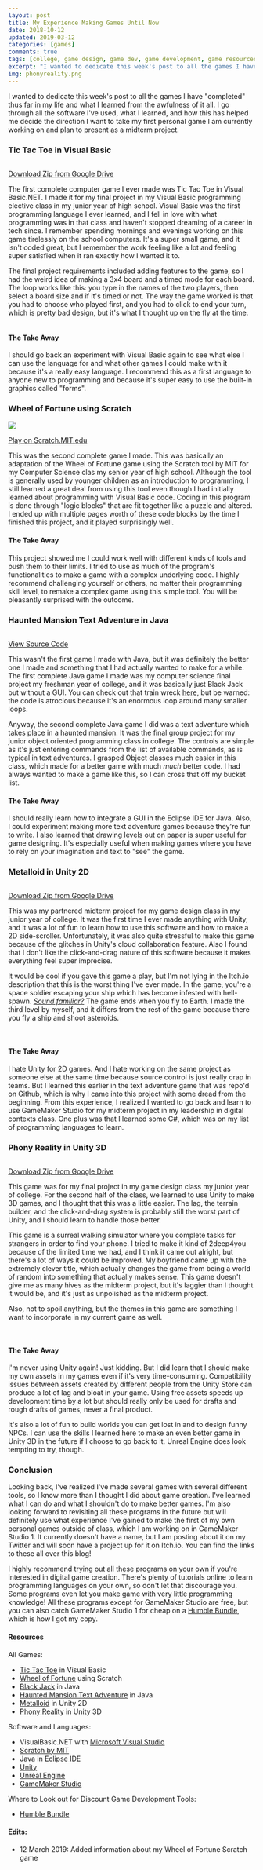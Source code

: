 ```yaml
---
layout: post
title: My Experience Making Games Until Now
date: 2018-10-12
updated: 2019-03-12
categories: [games]
comments: true
tags: [college, game design, game dev, game development, game resources, indie, indie game dev, university]
excerpt: "I wanted to dedicate this week's post to all the games I have 'completed' thus far in my life and what I learned from the awfulness of it all. I go through all the software I've used, what I learned, and how this has helped me decide the direction I want to take my first personal game I am currently working on and plan to present as a midterm project."
img: phonyreality.png
---
```


<p><first-letter>I</first-letter> wanted to dedicate this week's post to all the games I have "completed" thus far in my life and what I learned from the awfulness of it all. I go through all the software I've used, what I learned, and how this has helped me decide the direction I want to take my first personal game I am currently working on and plan to present as a midterm project.</p>

<h3 id="tictactoe">Tic Tac Toe in Visual Basic</h3>

<img src="https://lizlorena.com/img/tictactoe2.png" alt="" class="img-fluid"/>

<p class="caption"><a href="https://github.com/lizberberena/games" target="_blank">Download Zip from Google Drive</a></p>

<p>The first complete computer game I ever made was Tic Tac Toe in Visual Basic.NET. I made it for my final project in my Visual Basic programming elective class in my junior year of high school. Visual Basic was the first programming language I ever learned, and I fell in love with what programming was in that class and haven't stopped dreaming of a career in tech since. I remember spending mornings and evenings working on this game tirelessly on the school computers. It's a super small game, and it isn't coded great, but I remember the work feeling like a lot and feeling super satisfied when it ran exactly how I wanted it to. </p>

<p>The final project requirements included adding features to the game, so I had the weird idea of making a 3x4 board and a timed mode for each board. The loop works like this: you type in the names of the two players, then select a board size and if it's timed or not. The way the game worked is that you had to choose who played first, and you had to click to end your turn, which is pretty bad design, but it's what I thought up on the fly at the time.</p>

<img src="https://lizlorena.com/img/TicTacToe.png" alt="" class="img-fluid"/>

<h4>The Take Away</h4>

<p>I should go back an experiment with Visual Basic again to see what else I can use the language for and what other games I could make with it because it's a really easy language. I recommend this as a first language to anyone new to programming and because it's super easy to use the built-in graphics called "forms".</p>

<h3 id="wof">Wheel of Fortune using Scratch</h3>

<img src="https://lizlorena.com/img/scratchgame2.png" class="img-fluid">

<p class="caption"><a href="https://scratch.mit.edu/projects/45665508/" target="_blank">Play on Scratch.MIT.edu</a></p>

<p>This was the second complete game I made. This was basically an adaptation of the Wheel of Fortune game using the Scratch tool by MIT for my Computer Science clas my senior year of high school. Although the tool is generally used by younger children as an introduction to programming, I still learned a great deal from using this tool even though I had initially learned about programming with Visual Basic code. Coding in this program is done through "logic blocks" that are fit together like a puzzle and altered. I ended up with multiple pages worth of these code blocks by the time I finished this project, and it played surprisingly well.</p>

<h4>The Take Away</h4>

<p>This project showed me I could work well with different kinds of tools and push them to their limits. I tried to use as much of the program's functionalities to make a game with a complex underlying code. I highly recommend challenging yourself or others, no matter their programming skill level, to remake a complex game using this simple tool. You will be pleasantly surprised with the outcome.</p>

<h3 id="hauntedmansion">Haunted Mansion Text Adventure in Java</h3>

<img src="https://lizlorena.com/img/escapegame.png" alt="" class="img-fluid"/>

<p class="caption"><a href="https://github.com/lizberberena/oop-text-adventure" target="_blank">View Source Code</a></p>

<p>This wasn't the first game I made with Java, but it was definitely the better one I made and something that I had actually wanted to make for a while. The first complete Java game I made was my computer science final project my freshman year of college, and it was basically just Black Jack but without a GUI. You can check out that train wreck <a href="https://github.com/lizberberena/cs-blackjack" target="_blank">here</a>, but be warned: the code is atrocious because it's an enormous loop around many smaller loops.</p>

<p>Anyway, the second complete Java game I did was a text adventure which takes place in a haunted mansion. It was the final group project for my junior object oriented programming class in college. The controls are simple as it's just entering commands from the list of available commands, as is typical in text adventures. I grasped Object classes much easier in this class, which made for a better game with much <em>much</em> better code. I had always wanted to make a game like this, so I can cross that off my bucket list.</p>

<h4>The Take Away</h4>

<p>I should really learn how to integrate a GUI in the Eclipse IDE for Java. Also, I could experiment making more text adventure games because they're fun to write. I also learned that drawing levels out on paper is super useful for game designing. It's especially useful when making games where you have to rely on your imagination and text to "see" the game.</p>

<h3 id="metalloid">Metalloid in Unity 2D</h3>

<img src="https://lizlorena.com/img/metalloidmenu.gif" alt="" class="img-fluid"/>

<p class="caption"><a href="https://github.com/lizberberena/games" target="_blank">Download Zip from Google Drive</a></p>

<p>This was my partnered midterm project for my game design class in my junior year of college. It was the first time I ever made anything with Unity, and it was a lot of fun to learn how to use this software and how to make a 2D side-scroller. Unfortunately, it was also quite stressful to make this game because of the glitches in Unity's cloud collaboration feature. Also I found that I don't like the click-and-drag nature of this software because it makes everything feel super imprecise.</p>

<p>It would be cool if you gave this game a play, but I'm not lying in the Itch.io description that this is the worst thing I've ever made. In the game, you're a space soldier escaping your ship which has become infested with hell-spawn. <a href="https://en.wikipedia.org/wiki/Doom_(1993_video_game)" target="_blank"><em>Sound familiar?</em></a> The game ends when you fly to Earth. I made the third level by myself, and it differs from the rest of the game because there you fly a ship and shoot asteroids.</p>

<img src="https://lizlorena.com/img/Metalloid2.png" alt="" class="img-fluid">
<img src="https://lizlorena.com/img/Metalloid3.png" alt="" class="img-fluid">

<h4>The Take Away</h4>

<p>I hate Unity for 2D games. And I hate working on the same project as someone else at the same time because source control is just really crap in teams. But I learned this earlier in the text adventure game that was repo'd on Github, which is why I came into this project with some dread from the beginning. From this experience, I realized I wanted to go back and learn to use GameMaker Studio for my midterm project in my leadership in digital contexts class. One plus was that I learned some C#, which was on my list of programming languages to learn.</p>

<h3 id="phonyreality">Phony Reality in Unity 3D</h3>

<img src="https://lizlorena.com/img/phonyrealitymenuyoyod.gif" alt="" class="img-fluid"/>

<p class="caption"><a href="https://github.com/lizberberena/games" target="_blank">Download Zip from Google Drive</a></p>

<p>This game was for my final project in my game design class my junior year of college. For the second half of the class, we learned to use Unity to make 3D games, and I thought that this was a little easier. The lag, the terrain builder, and the click-and-drag system is probably still the worst part of Unity, and I should learn to handle those better. </p>

<p>This game is a surreal walking simulator where you complete tasks for strangers in order to find your phone. I tried to make it kind of 2deep4you because of the limited time we had, and I think it came out alright, but there's a lot of ways it could be improved. My boyfriend came up with the extremely clever title, which actually changes the game from being a world of random into something that actually makes sense. This game doesn't give me as many hives as the midterm project, but it's laggier than I thought it would be, and it's just as unpolished as the midterm project.</p>

<p>Also, not to spoil anything, but the themes in this game are something I want to incorporate in my current game as well.</p>

<img src="https://lizlorena.com/img/PhonyReality2.png" alt="" class="img-fluid"/>
<img src="https://lizlorena.com/img/PhonyReality3.png" alt="" class="img-fluid"/>

<h4>The Take Away</h4>

<p>I'm never using Unity again! Just kidding. But I did learn that I should make my own assets in my games even if it's very time-consuming. Compatibility issues between assets created by different people from the Unity Store can produce a lot of lag and bloat in your game. Using free assets speeds up development time by a lot but should really only be used for drafts and rough drafts of games, never a final product.</p>

<p>It's also a lot of fun to build worlds you can get lost in and to design funny NPCs. I can use the skills I learned here to make an even better game in Unity 3D in the future if I choose to go back to it. Unreal Engine does look tempting to try, though.</p>

<h3>Conclusion</h3>

<p>Looking back, I've realized I've made several games with several different tools, so I know more than I thought I did about game creation. I've learned what I can do and what I shouldn't do to make better games. I'm also looking forward to revisiting all these programs in the future but will definitely use what experience I've gained to make the first of my own personal games outside of class, which I am working on in GameMaker Studio 1. It currently doesn't have a name, but I am posting about it on my Twitter and will soon have a project up for it on Itch.io. You can find the links to these all over this blog!</p>

<p>I highly recommend trying out all these programs on your own if you're interested in digital game creation. There's plenty of tutorials online to learn programming languages on your own, so don't let that discourage you. Some programs even let you make game with very little programming knowledge! All these programs except for GameMaker Studio are free, but you can also catch GameMaker Studio 1 for cheap on a <a href="http://humblebundle.com" target="_blank">Humble Bundle</a>, which is how I got my copy. </p>

<h4>Resources</h4>

<p>All Games:</p>

<ul>
	<li><a href="https://github.com/lizberberena/games" target="_blank">Tic Tac Toe</a> in Visual Basic</li>
	<li><a href="https://scratch.mit.edu/projects/45665508/" target="_blank">Wheel of Fortune</a> using Scratch</li>
	<li><a href="https://github.com/lizberberena/cs-blackjack" target="_blank">Black Jack</a> in Java</li>
	<li><a href="https://github.com/lizberberena/oop-text-adventure" target="_blank">Haunted Mansion Text Adventure</a> in Java</li>
	<li><a href="https://github.com/lizberberena/games" target="_blank">Metalloid</a> in Unity 2D</li>
	<li><a href="https://github.com/lizberberena/games" target="_blank">Phony Reality</a> in Unity 3D</li>
</ul>

<p>Software and Languages:</p>

<ul>
	<li>VisualBasic.NET with <a href="https://visualstudio.microsoft.com/downloads/" target="_blank">Microsoft Visual Studio</a></li>
	<li><a href="https://scratch.mit.edu" target="_blank">Scratch by MIT</a></li>
	<li>Java in <a href="https://www.eclipse.org/downloads/" target="_blank">Eclipse IDE</a></li>
	<li><a href="https://unity3d.com/" target="_blank">Unity</a></li>
	<li><a href="https://www.unrealengine.com/en-US/what-is-unreal-engine-4" target="_blank">Unreal Engine</a></li>
	<li><a href="https://www.yoyogames.com/gamemaker" target="_blank">GameMaker Studio</a></li>
</ul>

<p>Where to Look out for Discount Game Development Tools:</p>

<ul>
	<li><a href="https://humblebundle.com" target="_blank">Humble Bundle</a></li>
</ul>

<h4>Edits:</h4>

<ul>
	<li>12 March 2019: Added information about my Wheel of Fortune Scratch game</li>
</ul>
